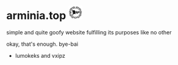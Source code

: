 # arminia.top <img src="/images/arminiatop.png" alt="logo" height="36px">

simple and quite goofy website fulfilling its purposes like no other

okay, that's enough.
bye-bai

- lumokeks and vxipz
